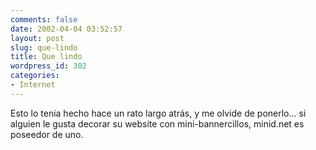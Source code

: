 ```yaml
---
comments: false
date: 2002-04-04 03:52:57
layout: post
slug: que-lindo
title: Que lindo
wordpress_id: 302
categories:
- Internet
---
```


Esto lo tenia hecho hace un rato largo atrás, y me olvide de ponerlo… si alguien le gusta decorar su website con mini-bannercillos, minid.net es poseedor de uno.




 
